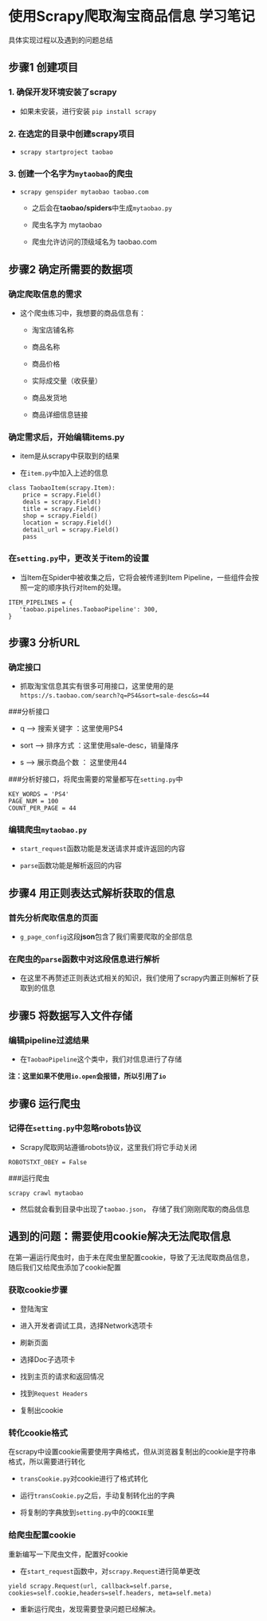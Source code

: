 # 使用Scrapy爬取淘宝商品信息 学习笔记
具体实现过程以及遇到的问题总结

## 步骤1 创建项目

### 1. 确保开发环境安装了scrapy
* 如果未安装，进行安装 `pip install scrapy`

### 2. 在选定的目录中创建scrapy项目

* `scrapy startproject taobao`

### 3. 创建一个名字为`mytaobao`的爬虫

* `scrapy genspider mytaobao taobao.com`
	
	* 之后会在**taobao/spiders**中生成`mytaobao.py`
	
	* 爬虫名字为 mytaobao
	
	* 爬虫允许访问的顶级域名为 taobao.com


## 步骤2 确定所需要的数据项

### 确定爬取信息的需求

* 这个爬虫练习中，我想要的商品信息有：

	* 淘宝店铺名称
	
	* 商品名称
	
	* 商品价格
	
	* 实际成交量（收获量）
	
	* 商品发货地
	
	* 商品详细信息链接
	
### 确定需求后，开始编辑items.py

* item是从scrapy中获取到的结果

* 在`item.py`中加入上述的信息

```
class TaobaoItem(scrapy.Item):
    price = scrapy.Field()
    deals = scrapy.Field()
    title = scrapy.Field()
    shop = scrapy.Field()
    location = scrapy.Field()
    detail_url = scrapy.Field()
    pass
```

### 在`setting.py`中，更改关于item的设置

* 当Item在Spider中被收集之后，它将会被传递到Item Pipeline，一些组件会按照一定的顺序执行对Item的处理。
	
```
ITEM_PIPELINES = {
   'taobao.pipelines.TaobaoPipeline': 300,
} 
```

## 步骤3 分析URL 

### 确定接口
* 抓取淘宝信息其实有很多可用接口，这里使用的是
`https://s.taobao.com/search?q=PS4&sort=sale-desc&s=44`

###分析接口

* q --> 搜索关键字 ：这里使用PS4
	
* sort --> 排序方式 ：这里使用sale-desc，销量降序
	
* s --> 展示商品个数 ： 这里使用44

###分析好接口，将爬虫需要的常量都写在`setting.py`中
```
KEY_WORDS = 'PS4'
PAGE_NUM = 100
COUNT_PER_PAGE = 44 
```

### 编辑爬虫`mytaobao.py`
* `start_request`函数功能是发送请求并或许返回的内容

* `parse`函数功能是解析返回的内容

## 步骤4 用正则表达式解析获取的信息

### 首先分析爬取信息的页面

* `g_page_config`这段**json**包含了我们需要爬取的全部信息

### 在爬虫的`parse`函数中对这段信息进行解析

* 在这里不再赘述正则表达式相关的知识，我们使用了scrapy内置正则解析了获取到的信息


## 步骤5 将数据写入文件存储

### 编辑pipeline过滤结果

* 在`TaobaoPipeline`这个类中，我们对信息进行了存储

**注：这里如果不使用`io.open`会报错，所以引用了`io`**

## 步骤6 运行爬虫

### 记得在`setting.py`中忽略robots协议

* Scrapy爬取网站遵循robots协议，这里我们将它手动关闭

```
ROBOTSTXT_OBEY = False
```

###运行爬虫

```
scrapy crawl mytaobao
```

* 然后就会看到目录中出现了`taobao.json`， 存储了我们刚刚爬取的商品信息

## 遇到的问题：需要使用cookie解决无法爬取信息

在第一遍运行爬虫时，由于未在爬虫里配置cookie，导致了无法爬取商品信息，随后我们又给爬虫添加了cookie配置

### 获取cookie步骤

* 登陆淘宝

* 进入开发者调试工具，选择Network选项卡

* 刷新页面

* 选择Doc子选项卡

* 找到主页的请求和返回情况

* 找到`Request Headers`

* 复制出cookie

### 转化cookie格式

在scrapy中设置cookie需要使用字典格式，但从浏览器复制出的cookie是字符串格式，所以需要进行转化

* `transCookie.py`对cookie进行了格式转化

* 运行`transCookie.py`之后，手动复制转化出的字典

* 将复制的字典放到`setting.py`中的`COOKIE`里

### 给爬虫配置cookie
重新编写一下爬虫文件，配置好cookie

* 在`start_request`函数中，对`scrapy.Request`进行简单更改

```
yield scrapy.Request(url, callback=self.parse, cookies=self.cookie,headers=self.headers, meta=self.meta)
```

* 重新运行爬虫，发现需要登录问题已经解决。

